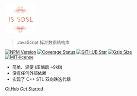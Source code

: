 ![Js-sdsl](../assets/logo-removebg.png)

> JavaScript 标准数据结构库

<a href="//www.npmjs.com/package/js-sdsl"><img src="//img.shields.io/npm/v/js-sdsl.svg" alt="NPM Version" /></a>
<a href='//coveralls.io/github/js-sdsl/js-sdsl?branch=main'><img src='//coveralls.io/repos/github/js-sdsl/js-sdsl/badge.svg?branch=main' alt='Coverage Status' /></a>
<a href="//github.com/js-sdsl/js-sdsl"><img src="//img.shields.io/github/stars/js-sdsl/js-sdsl.svg" alt="GITHUB Star" /></a>
<a href="//unpkg.com/js-sdsl/dist/umd/js-sdsl.min.js"><img src="//img.badgesize.io/https://unpkg.com/js-sdsl/dist/umd/js-sdsl.min.js?compression=gzip&style=flat-square/" alt="Gzip Size"></a>
<a href="//opensource.org/licenses/MIT"><img src="//img.shields.io/npm/l/js-sdsl.svg" alt="MIT-license" /></a>

- 简单、轻便 (压缩后 ~9kB)
- 没有任何外部依赖
- 实现了 C++ STL 双向跌迭代器

[GitHub](https://github.com/js-sdsl/js-sdsl/)
[Get Started](/zh-cn/README.md)
